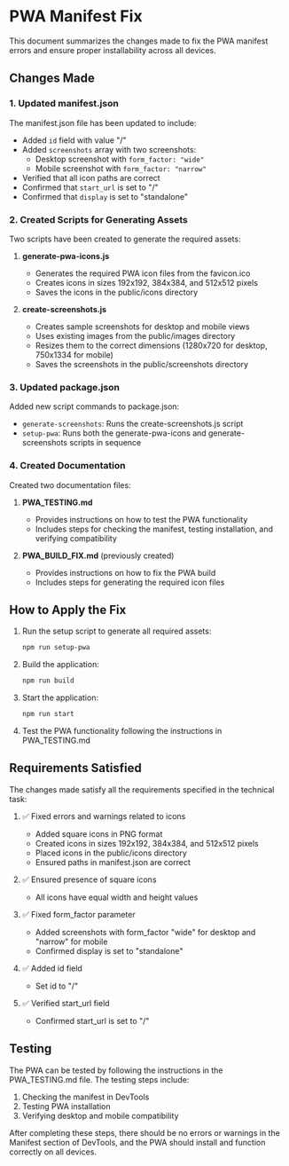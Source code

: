 # PWA Manifest Fix

This document summarizes the changes made to fix the PWA manifest errors and ensure proper installability across all devices.

## Changes Made

### 1. Updated manifest.json

The manifest.json file has been updated to include:

- Added `id` field with value "/"
- Added `screenshots` array with two screenshots:
  - Desktop screenshot with `form_factor: "wide"`
  - Mobile screenshot with `form_factor: "narrow"`
- Verified that all icon paths are correct
- Confirmed that `start_url` is set to "/"
- Confirmed that `display` is set to "standalone"

### 2. Created Scripts for Generating Assets

Two scripts have been created to generate the required assets:

1. **generate-pwa-icons.js**
   - Generates the required PWA icon files from the favicon.ico
   - Creates icons in sizes 192x192, 384x384, and 512x512 pixels
   - Saves the icons in the public/icons directory

2. **create-screenshots.js**
   - Creates sample screenshots for desktop and mobile views
   - Uses existing images from the public/images directory
   - Resizes them to the correct dimensions (1280x720 for desktop, 750x1334 for mobile)
   - Saves the screenshots in the public/screenshots directory

### 3. Updated package.json

Added new script commands to package.json:

- `generate-screenshots`: Runs the create-screenshots.js script
- `setup-pwa`: Runs both the generate-pwa-icons and generate-screenshots scripts in sequence

### 4. Created Documentation

Created two documentation files:

1. **PWA_TESTING.md**
   - Provides instructions on how to test the PWA functionality
   - Includes steps for checking the manifest, testing installation, and verifying compatibility

2. **PWA_BUILD_FIX.md** (previously created)
   - Provides instructions on how to fix the PWA build
   - Includes steps for generating the required icon files

## How to Apply the Fix

1. Run the setup script to generate all required assets:
   ```bash
   npm run setup-pwa
   ```

2. Build the application:
   ```bash
   npm run build
   ```

3. Start the application:
   ```bash
   npm run start
   ```

4. Test the PWA functionality following the instructions in PWA_TESTING.md

## Requirements Satisfied

The changes made satisfy all the requirements specified in the technical task:

1. ✅ Fixed errors and warnings related to icons
   - Added square icons in PNG format
   - Created icons in sizes 192x192, 384x384, and 512x512 pixels
   - Placed icons in the public/icons directory
   - Ensured paths in manifest.json are correct

2. ✅ Ensured presence of square icons
   - All icons have equal width and height values

3. ✅ Fixed form_factor parameter
   - Added screenshots with form_factor "wide" for desktop and "narrow" for mobile
   - Confirmed display is set to "standalone"

4. ✅ Added id field
   - Set id to "/"

5. ✅ Verified start_url field
   - Confirmed start_url is set to "/"

## Testing

The PWA can be tested by following the instructions in the PWA_TESTING.md file. The testing steps include:

1. Checking the manifest in DevTools
2. Testing PWA installation
3. Verifying desktop and mobile compatibility

After completing these steps, there should be no errors or warnings in the Manifest section of DevTools, and the PWA should install and function correctly on all devices.
